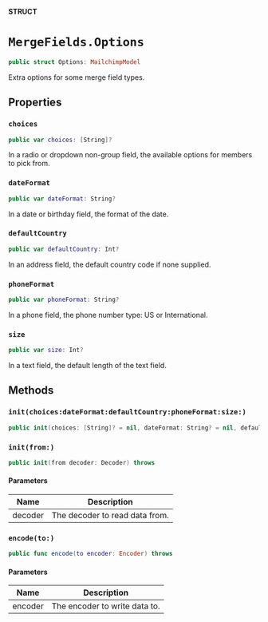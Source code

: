 **STRUCT**

# `MergeFields.Options`

```swift
public struct Options: MailchimpModel
```

Extra options for some merge field types.

## Properties
### `choices`

```swift
public var choices: [String]?
```

In a radio or dropdown non-group field, the available options for members to pick from.

### `dateFormat`

```swift
public var dateFormat: String?
```

In a date or birthday field, the format of the date.

### `defaultCountry`

```swift
public var defaultCountry: Int?
```

In an address field, the default country code if none supplied.

### `phoneFormat`

```swift
public var phoneFormat: String?
```

In a phone field, the phone number type: US or International.

### `size`

```swift
public var size: Int?
```

In a text field, the default length of the text field.

## Methods
### `init(choices:dateFormat:defaultCountry:phoneFormat:size:)`

```swift
public init(choices: [String]? = nil, dateFormat: String? = nil, defaultCountry: Int? = nil, phoneFormat: String? = nil, size: Int? = nil)
```

### `init(from:)`

```swift
public init(from decoder: Decoder) throws
```

#### Parameters

| Name | Description |
| ---- | ----------- |
| decoder | The decoder to read data from. |

### `encode(to:)`

```swift
public func encode(to encoder: Encoder) throws
```

#### Parameters

| Name | Description |
| ---- | ----------- |
| encoder | The encoder to write data to. |